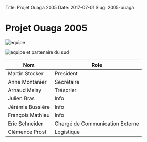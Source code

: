 Title: Projet Ouaga 2005
Date: 2017-07-01
Slug: 2005-ouaga

# Projet Ouaga 2005

![equipe]({filename}/images/equipe.jpg "equipe")

![equipe et partenaire du sud]({filename}/images/equipe%20et%20partenaire%20du%20sud.jpg "equipe et partenaire du sud")

|Nom|Role
|--- |--- |
|Martin Stocker|President|
|Anne Montanier|Secrétaire|
|Arnaud Melay|Trésorier|
|Julien Bras|Info|
|Jérémie Bussière|Info|
|François Mathieu|Info|
|Eric Schneider|Chargé de Communication Externe|
|Clémence Prost|Logistique|